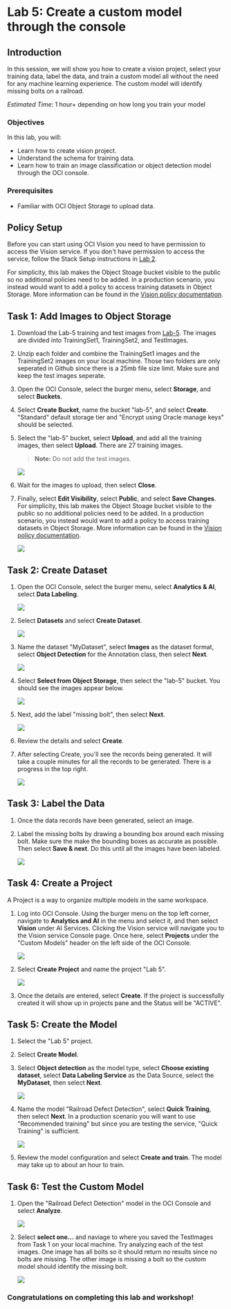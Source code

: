 # Lab 5: Create a custom model through the console

## Introduction
In this session, we will show you how to create a vision project, select your training data, label the data, and train a custom model all without the need for any machine learning experience. The custom model will identify missing bolts on a railroad. 

*Estimated Time*: 1 hour+ depending on how long you train your model

### Objectives

In this lab, you will:
- Learn how to create vision project.
- Understand the schema for training data.
- Learn how to train an image classification or object detection model through the OCI console.

### Prerequisites
- Familiar with OCI Object Storage to upload data.

## **Policy Setup**

Before you can start using OCI Vision you need to have permission to access the Vision service. If you don't have permission to access the service, follow the Stack Setup instructions in [Lab 2](./Lab-2-analyze-vision.md).

For simplicity, this lab makes the Object Stoage bucket visible to the public so no additional policies need to be added. In a production scenario, you instead would want to add a policy to access training datasets in Object Storage. More information can be found in the [Vision policy documentation](https://docs.oracle.com/en-us/iaas/vision/vision/using/about_vision_policies.htm#about_vision_policies). 

## **Task 1:** Add Images to Object Storage

1. Download the Lab-5 training and test images from [Lab-5](https://github.com/oracle/oci-data-science-ai-samples/tree/master/labs/PiDay-2022-Vision/Sample-Images/lab-5). The images are divided into TrainingSet1, TrainingSet2, and TestImages.

1. Unzip each folder and combine the TrainingSet1 images and the TrainingSet2 images on your local machine. Those two folders are only seperated in Github since there is a 25mb file size limit. Make sure and keep the test images seperate.

1. Open the OCI Console, select the burger menu, select **Storage**, and select **Buckets**.

1. Select **Create Bucket**, name the bucket "lab-5", and select **Create**. "Standard" default storage tier and "Encrypt using Oracle manage keys" should be selected. 

1. Select the "lab-5" bucket, select **Upload**, and add all the training images, then select **Upload**. There are 27 training images.

    > **Note:** Do not add the test images.

    ![](./images/uploadtrainingimages.png " ")
    
1. Wait for the images to upload, then select **Close**.

1. Finally, select **Edit Visibility**, select **Public**, and select **Save Changes**. For simplicity, this lab makes the Object Stoage bucket visible to the public so no additional policies need to be added. In a production scenario, you instead would want to add a policy to access training datasets in Object Storage. More information can be found in the [Vision policy documentation](https://docs.oracle.com/en-us/iaas/vision/vision/using/about_vision_policies.htm#about_vision_policies).

    ![](./images/makebucketpublic.png " ")

## **Task 2:** Create Dataset

1. Open the OCI Console, select the burger menu, select **Analytics & AI**, select **Data Labeling**.

    ![](./images/selectdatalabeling.png " ")

1. Select **Datasets** and select **Create Dataset**.

    ![](./images/createdataset.png " ")
    
1. Name the dataset "MyDataset", select **Images** as the dataset format, select **Object Detection** for the Annotation class, then select **Next**.

    ![](./images/adddatasetdetails.png " ")

1. Select **Select from Object Storage**, then select the "lab-5" bucket. You should see the images appear below.

    ![](./images/dataset-addfilesandlabels.png " ")

1. Next, add the label "missing bolt", then select **Next**.

    ![](./images/addmissingboltlabel.png " ")
    
1. Review the details and select **Create**.

1. After selecting Create, you'll see the records being generated. It will take a couple minutes for all the records to be generated. There is a progress in the top right.

    ![](./images/generatingrecordsstatus.png " ")
    
## **Task 3:** Label the Data

1. Once the data records have been generated, select an image.

1. Label the missing bolts by drawing a bounding box around each missing bolt. Make sure the make the bounding boxes as accurate as possible. Then select **Save & next**. Do this until all the images have been labeled.

    ![](./images/labelmissingbolts.png " ")

## **Task 4:** Create a Project

A Project is a way to organize multiple models in the same workspace.

1. Log into OCI Console. Using the burger menu on the top left corner, navigate to **Analytics and AI** in the menu and select it, and then select **Vision** under AI Services. Clicking the Vision service will navigate you to the Vision service Console page. Once here, select **Projects** under the "Custom Models" header on the left side of the OCI Console.

    ![](./images/create-project1.png " ")

1. Select **Create Project** and name the project "Lab 5".

    ![](./images/create-project2.png " ")

1. Once the details are entered, select **Create**. If the project is successfully created it will show up in projects pane and the Status will be "ACTIVE".

## **Task 5:** Create the Model

1. Select the "Lab 5" project.

1. Select **Create Model**.

1. Select **Object detection** as the model type, select **Choose existing dataset**, select **Data Labeling Service** as the Data Source, select the **MyDataset**, then select **Next**.

    ![](./images/dataset-selectdata.png " ")
    
1. Name the model "Railroad Defect Detection", select **Quick Training**, then select **Next**. In a production scenario you will want to use "Recommended training" but since you are testing the service, "Quick Training" is sufficient. 

    ![](./images/dataset-selecttrainingduration.png " ")
    
1. Review the model configuration and select **Create and train**. The model may take up to about an hour to train. 

## **Task 6:** Test the Custom Model

1. Open the "Railroad Defect Detection" model in the OCI Console and select **Analyze**.

    ![](./images/custommodelanalyze.png " ")
    
1. Select **select one...** and naviage to where you saved the TestImages from Task 1 on your local machine. Try analyzing each of the test images. One image has all bolts so it should return no results since no bolts are missing. The other image is missing a bolt so the custom model should identify the missing bolt.

    ![](./images/custommodel-analyzemissingbolt.png " ")

### Congratulations on completing this lab and workshop!
